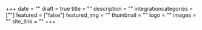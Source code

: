 +++ 
date = "" 
draft = true 
title = "" 
description = "" 
integrationcategories = [""] 
featured = ["false"] 
featured_img = "" 
thumbnail = "" 
logo = ""
images = "" 
site_link = "" 
+++